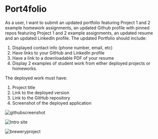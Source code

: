 # Port4folio

As a user, I want to submit an updated portfolio featuring Project 1 and 2 example homework assignments, an updated Github profile with pinned repos featuring Project 1 and 2 example assignments, an updated resume and an updated LinkedIn profile.
The updated Portfolio should include:
1. Displayed contact info (phone number, email, etc)
2. Have links to your GitHub and LinkedIn profile
3. Have a link to a downloadable PDF of your resume
4. Display 2 examples of student work from either deployed projects or homeworks.

The deployed work must have:
1. Project title
2. Link to the deployed version
3. Link to the GitHub repository
4. Screenshot of the deployed application

![githubscreenshot](https://user-images.githubusercontent.com/82125077/125380589-6a9d6e80-e360-11eb-8f7b-19d438c9b681.png)

![Intro site](https://user-images.githubusercontent.com/82125077/125382040-f0221e00-e362-11eb-9de2-578d9256a3cd.png)

![breweryproject](https://user-images.githubusercontent.com/82125077/125382120-15af2780-e363-11eb-8799-641004349df4.png)
